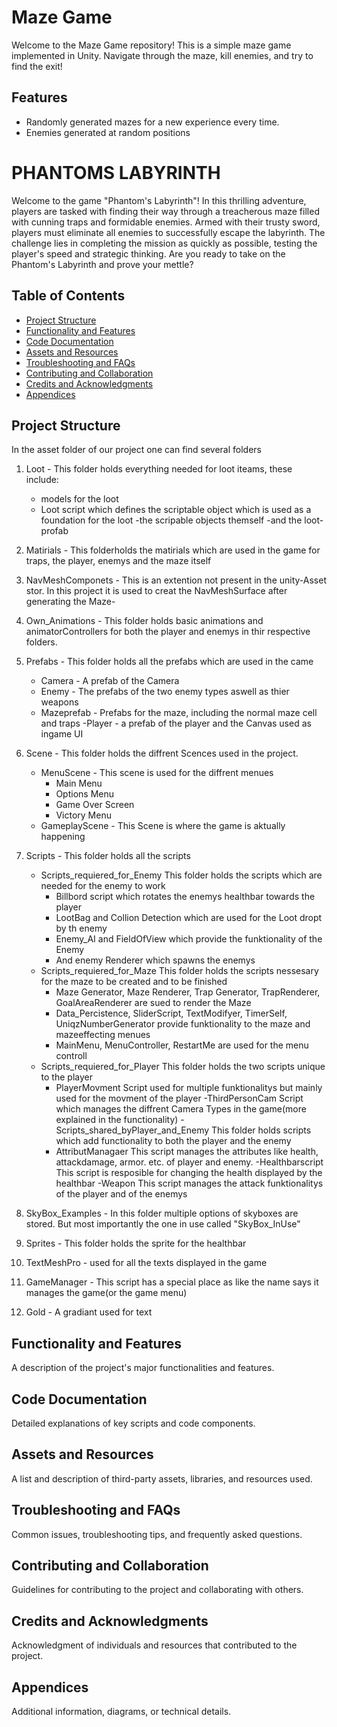 # Maze Game

Welcome to the Maze Game repository! This is a simple maze game implemented in Unity. Navigate through the maze, kill enemies, and try to find the exit!

## Features

- Randomly generated mazes for a new experience every time.
- Enemies generated at random positions


# PHANTOMS LABYRINTH

Welcome to the game "Phantom's Labyrinth"! In this thrilling adventure, players are tasked with finding their way through a treacherous maze filled with cunning traps and formidable enemies. Armed with their trusty sword, players must eliminate all enemies to successfully escape the labyrinth. The challenge lies in completing the mission as quickly as possible, testing the player's speed and strategic thinking. Are you ready to take on the Phantom's Labyrinth and prove your mettle?

## Table of Contents

- [Project Structure](#project-structure)
- [Functionality and Features](#functionality-and-features)
- [Code Documentation](#code-documentation)
- [Assets and Resources](#assets-and-resources)
- [Troubleshooting and FAQs](#troubleshooting-and-faqs)
- [Contributing and Collaboration](#contributing-and-collaboration)
- [Credits and Acknowledgments](#credits-and-acknowledgments)
- [Appendices](#appendices)


## Project Structure

In the asset folder of our project one can find several folders

1. Loot - This folder holds everything needed for loot iteams, these include:
    - models for the loot
    - Loot script which defines the scriptable object which is used as a foundation for the loot
    -the scripable objects themself
    -and the loot-profab
2. Matirials - This folderholds the matirials which are used in the game for traps, the player, enemys and the maze itself

3. NavMeshComponets - This is an extention not present in the unity-Asset stor. In this project it is used to creat the NavMeshSurface after generating the Maze-

4. Own_Animations - This folder holds basic animations and animatorControllers for both the player and enemys in thir respective folders.

5. Prefabs - This folder holds all the prefabs which are used in the came
    - Camera - A prefab of the Camera 
    - Enemy - The prefabs of the two enemy types aswell as thier weapons
    - Mazeprefab - Prefabs for the maze, including the normal maze cell and traps
    -Player - a prefab of the player and the Canvas used as ingame UI

6. Scene - This folder holds the diffrent Scences used in the project.
    - MenuScene - This scene is used for the diffrent menues
        - Main Menu
        - Options Menu
        - Game Over Screen
        - Victory Menu
    - GameplayScene - This Scene is where the game is aktually happening

7. Scripts - This folder holds all the scripts
    - Scripts_requiered_for_Enemy This folder holds the scripts which are needed for the enemy to work
        -   Billbord script which rotates the enemys healthbar towards the player
        - LootBag and Collion Detection which are used for the Loot dropt by th enemy
        - Enemy_AI and FieldOfView which provide the funktionality of the Enemy
        - And enemy Renderer which spawns the enemys
    - Scripts_requiered_for_Maze This folder holds the scripts nessesary for the maze to be created and to be finished
        - Maze Generator, Maze Renderer, Trap Generator, TrapRenderer, GoalAreaRenderer are sued to render the Maze
        - Data_Percistence, SliderScript, TextModifyer, TimerSelf, UniqzNumberGenerator provide funktionality to the maze and mazeeffecting menues
        - MainMenu, MenuController, RestartMe are used for the menu controll
    - Scripts_requiered_for_Player This folder holds the two scripts unique to the player
        - PlayerMovment Script used for multiple funktionalitys but mainly used for the movment of the player
        -ThirdPersonCam Script which manages the diffrent Camera Types in the game(more explained in the functionality)
    -Scripts_shared_byPlayer_and_Enemy This folder holds scripts which add functionality to both the player and the enemy
        - AttributManagaer This script manages the attributes like health, attackdamage, armor. etc. of player and enemy.
        -Healthbarscript This script is resposible for changing the health displayed by the healthbar
        -Weapon This script manages the attack funktionalitys of the player and of the enemys

8. SkyBox_Examples - In this folder multiple options of skyboxes are stored. But most importantly the one in use called "SkyBox_InUse"

9. Sprites - This folder holds the sprite for the healthbar

10. TextMeshPro - used for all the texts displayed in the game

11. GameManager - This script has a special place as like the name says it manages the game(or the game menu)

12. Gold - A gradiant used for text



## Functionality and Features

A description of the project's major functionalities and features.

## Code Documentation

Detailed explanations of key scripts and code components.

## Assets and Resources

A list and description of third-party assets, libraries, and resources used.

## Troubleshooting and FAQs

Common issues, troubleshooting tips, and frequently asked questions.

## Contributing and Collaboration

Guidelines for contributing to the project and collaborating with others.

## Credits and Acknowledgments

Acknowledgment of individuals and resources that contributed to the project.

## Appendices

Additional information, diagrams, or technical details.


